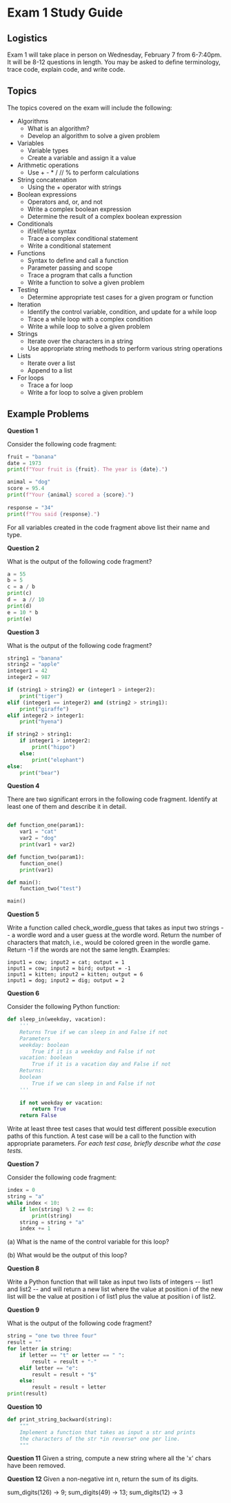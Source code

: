 Exam 1 Study Guide
==================

## Logistics

Exam 1 will take place in person on Wednesday, February 7 from 6-7:40pm. It will be 8-12 questions in length. You may be asked to define terminology, trace code, explain code, and write code. 

## Topics

The topics covered on the exam will include the following:

* Algorithms 
  - What is an algorithm?
  - Develop an algorithm to solve a given problem
* Variables
  - Variable types
  - Create a variable and assign it a value
* Arithmetic operations
  - Use + - * / // % to perform calculations
* String concatenation
  - Using the + operator with strings
* Boolean expressions
  - Operators and, or, and not
  - Write a complex boolean expression
  - Determine the result of a complex boolean expression
* Conditionals
  - if/elif/else syntax
  - Trace a complex conditional statement
  - Write a conditional statement
* Functions
  - Syntax to define and call a function
  - Parameter passing and scope
  - Trace a program that calls a function
  - Write a function to solve a given problem
* Testing
  - Determine appropriate test cases for a given program or function
* Iteration
  - Identify the control variable, condition, and update for a while loop
  - Trace a while loop with a complex condition 
  - Write a while loop to solve a given problem
* Strings
  - Iterate over the characters in a string
  - Use appropriate string methods to perform various string operations
* Lists
  - Iterate over a list
  - Append to a list
* For loops
  - Trace a for loop 
  - Write a for loop to solve a given problem

## Example Problems

**Question 1**

Consider the following code fragment:

```python
fruit = "banana"
date = 1973
print(f"Your fruit is {fruit}. The year is {date}.")

animal = "dog"
score = 95.4
print(f"Your {animal} scored a {score}.")
 
response = "34"
print(f"You said {response}.")

```
For all variables created in the code fragment above list their name and type.


**Question 2**

What is the output of the following code fragment?

```python
a = 55
b = 5
c = a / b
print(c)
d =  a // 10
print(d)
e = 10 * b
print(e)
```

**Question 3**

What is the output of the following code fragment?

```python
string1 = "banana"
string2 = "apple"
integer1 = 42
integer2 = 987

if (string1 > string2) or (integer1 > integer2):
	print("tiger")
elif (integer1 == integer2) and (string2 > string1):
	print("giraffe")
elif integer2 > integer1:
	print("hyena")

if string2 > string1:
	if integer1 > integer2:
		print("hippo")
	else:
		print("elephant")
else:
	print("bear")
```

**Question 4**

There are two significant errors in the following code fragment. Identify at least one of them and describe it in detail.

```python

def function_one(param1):
	var1 = "cat"
	var2 = "dog"
	print(var1 + var2)

def function_two(param1):
	function_one()
	print(var1)

def main():
	function_two("test")

main()
```


**Question 5**

Write a function called check\_wordle\_guess that takes as input two strings -- a wordle word and a user guess at the wordle word. Return the number of characters that match, i.e., would be colored green in the wordle game. Return -1 if the words are not the same length. Examples:

	input1 = cow; input2 = cat; output = 1
	input1 = cow; input2 = bird; output = -1
	input1 = kitten; input2 = kitten; output = 6
	input1 = dog; input2 = dig; output = 2

**Question 6**

Consider the following Python function:

```python
def sleep_in(weekday, vacation):
	'''
	Returns True if we can sleep in and False if not
	Parameters
	weekday: boolean
		True if it is a weekday and False if not
	vacation: boolean
		True if it is a vacation day and False if not
	Returns:
	boolean
		True if we can sleep in and False if not
	'''
	
	if not weekday or vacation:
		return True
	return False
```

Write at least three test cases that would test different possible execution paths of this function. A test case will be a call to the function with appropriate parameters. *For each test case, briefly describe what the case tests.*

**Question 7**

Consider the following code fragment:

```python
index = 0
string = "a"
while index < 10:
	if len(string) % 2 == 0:
		print(string)
	string = string + "a"
	index += 1
```

(a) What is the name of the control variable for this loop?

(b) What would be the output of this loop?

**Question 8**

Write a Python function that will take as input two lists of integers -- list1 and list2 -- and will return a new list where the value at position i of the new list will be the value at position i of list1 plus the value at position i of list2.

**Question 9**

What is the output of the following code fragment?

```python
string = "one two three four"
result = ""
for letter in string:
	if letter == "t" or letter == " ":
		result = result + "-"
	elif letter == "e":
		result = result + "$"
	else:
		result = result + letter
print(result)
``` 

**Question 10**

```python
def print_string_backward(string):
	"""
	Implement a function that takes as input a str and prints 
	the characters of the str *in reverse* one per line. 
	"""
```

**Question 11**
Given a string, compute a new string where all the 'x' chars have been removed.

**Question 12**
Given a non-negative int n, return the sum of its digits. 

sum\_digits(126) → 9; sum\_digits(49) → 13; sum\_digits(12) → 3
